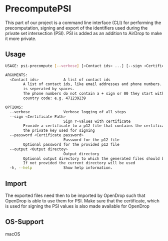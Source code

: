 #  PrecomputePSI   
This part of our project is a command line interface (CLI) for performing the precomputation, signing and export of the identifiers used during the private set intersection (PSI). PSI is added as an addition to AirDrop to make it more private. 

## Usage

```bash
USAGE: psi-precompute [--verbose] [<Contact ids> ...] [--sign <Certificate Path>] [--password <Certificate password>] [--output <Output directoy>]

ARGUMENTS:
  <Contact ids>           A list of contact ids 
        A list of contact ids, like email addresses and phone numbers. The list
        is seperated by spaces. 
        The phone numbers do not contain a + sign or 00 they start with the
        country code: e.g. 471239239

OPTIONS:
  --verbose               Verbose logging of all steps 
  --sign <Certificate Path>
                          Sign Y-values with certificate 
        Provide a certificate to a p12 file that contains the certificate and
        the private key used for signing
  --password <Certificate password>
                          Password for the p12 file 
        Optional password for the provided p12 file
  --output <Output directoy>
                          Output directory 
        Optional output directory to which the generated files should be saved.
        If not provided the current directory will be used
  -h, --help              Show help information.
```

## Import 
The exported files need then to be imported by OpenDrop such that OpenDrop is able to use them for PSI. 
Make sure that the certificate, which is used for signing the PSI values is also made available for OpenDrop

## OS-Support 
macOS  
